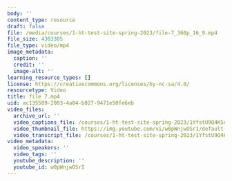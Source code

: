 ```yaml
---
body: ''
content_type: resource
draft: false
file: /media/courses/1-ht-test-site-spring-2023/file-7_360p_16_9.mp4
file_size: 4303305
file_type: video/mp4
image_metadata:
  caption: ''
  credit: ''
  image-alt: ''
learning_resource_types: []
license: https://creativecommons.org/licenses/by-nc-sa/4.0/
resourcetype: Video
title: file 7.mp4
uid: ac135589-2003-4a04-b027-9471e50fe6eb
video_files:
  archive_url: ''
  video_captions_file: /courses/1-ht-test-site-spring-2023/1YfstU9Q4KSn7HkzllFKoQH0Hev2t1vFs_transcript.webvtt
  video_thumbnail_file: https://img.youtube.com/vi/w0pWnjwOSrI/default.jpg
  video_transcript_file: /courses/1-ht-test-site-spring-2023/1YfstU9Q4KSn7HkzllFKoQH0Hev2t1vFs_transcript.pdf
video_metadata:
  video_speakers: ''
  video_tags: ''
  youtube_description: ''
  youtube_id: w0pWnjwOSrI
---
```

